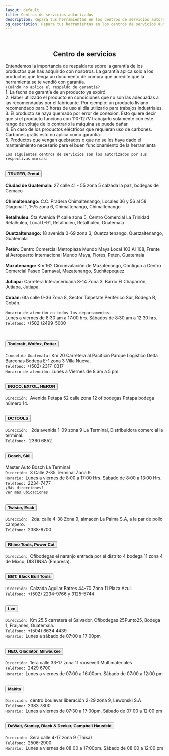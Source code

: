 ```yaml
---
layout: default
title: Centros de servicios autorizados
description: Repara tus herramientas en los centros de servicios autorizados de marcas como Bosch, Dewalt, Makita, Truper, Esab, Leo, Stanley, BBT y más, disponibles en nuestra ferretería en Guatemala. Mantén tus herramientas en perfecto estado con la reparación profesional que necesitas.
og_description: Repara tus herramientas en los centros de servicios autorizados de marcas como Bosch, Dewalt, Makita, Truper, Esab, Leo, Stanley, BBT y más, disponibles en nuestra ferretería en Guatemala. Mantén tus herramientas en perfecto estado con la reparación profesional que necesitas
---
```

<br>
<h2 style="text-align:center" title="Contactar a Mini ferreteria La Cadena">Centro de servicios</h2>
Entendemos la importancia de respaldarte sobre la garantía de los productos que has adquirido con nosotros. La garantía aplica solo a los
productos que tenga un documento de compra que acredite que la herramienta se te vendió con garantía.<br>
<code>¿Cuándo no aplica el respaldo de garantía?</code><br>
1. La fecha de garantía de un producto ya expiró.<br>
2. Haber utilizado el producto en condiciones que no son las adecuadas a las recomendadas por el fabricante. Por ejemplo: un producto liviano recomendado para 3 horas de uso al día utilizarlo para trabajos industriales.<br>
3. El producto se haya quemado por error de conexión. Esto quiere decir que si el producto funciona con 110-127V trabajarlo solamente con este rango de voltaje de lo contrario la máquina se puede dañar.<br>
4. En caso de los productos eléctricos que requieran uso de carbones. Carbones gratis esto no aplica como garantía.<br>
5. Productos que vengan quebrados o que no se les haya dado el mantenimiento necesario para el buen funcionamiento de la herramienta<br>

<code>Los siguientes centros de servicios son los autorizados por sus respectivas marcas:</code>
<div class="accordion" id="accordionFlushExample">
  <div class="accordion-item">
    <h2 class="accordion-header" id="flush-headingOne">
      <button class="accordion-button collapsed" type="button" data-bs-toggle="collapse" data-bs-target="#flush-collapseOne" aria-expanded="false" aria-controls="flush-collapseOne">
       <strong>TRUPER, Pretul</strong>
      </button>
    </h2>
    <div id="flush-collapseOne" class="accordion-collapse collapse" aria-labelledby="flush-headingOne" data-bs-parent="#accordionFlushExample">
      <div class="accordion-body">
      <strong>Ciudad de Guatemala:</strong> 27 calle 41 - 55 zona 5 calzada la paz, bodegas de Cemaco<br><br>
      <strong>Chimaltenango:</strong> C.C. Pradera Chimaltenango, Locales 36 y 56 al 58 Diagonal 1, 1-75 zona 6, Chimaltenango, Chimaltenango<br><br>
      <strong>Retalhuleu:</strong> 5ta Avenida 1ª calle zona 5, Centro Comercial La Trinidad Retalhuleu, Local L-91, Retalhuleu, Retalhuleu, Guatemala<br><br>
      <strong>Quetzaltenango:</strong> 18 avenida 0-69 zona 3, Quetzaltenango, Quetzaltenango, Guatemala<br><br>
      <strong>Pet&eacute;n:</strong> Centro Comercial Metroplaza Mundo Maya Local 103 Al 108, Frente al Aeropuerto Internacional Mundo Maya, Flores, Petén, Guatemala<br><br>
      <strong>Mazatenango:</strong> Km 162 Circunvalación de Mazatenango, Contiguo a Centro Comercial Paseo Carnaval, Mazatenango, Suchitepequez<br><br>
      <strong>Jutiapa:</strong> Carretera Interamericana 8-14 Zona 3, Barrio El Chaparr&oacute;n, Jutiapa, Jutiapa.<br><br>
      <strong>Cob&aacute;n:</strong> 6ta calle 0-36 Zona 8, Sector Talpetate Perif&eacute;rico Sur, Bodega B, Cobán.<br><br>
      <code>Horario de atenci&oacute;n en todos los departamentos: </code><br>Lunes a viernes de 8:30 am a 17:00 hrs. Sábados de 8:30 am a 12:30 hrs.<br>
      <code>Tel&eacute;fono:</code> +(502 )2499-5000<br><br>
      </div>
    </div>
  </div>
  <div class="accordion-item">
    <h2 class="accordion-header" id="flush-headingTwo">
      <button class="accordion-button collapsed" type="button" data-bs-toggle="collapse" data-bs-target="#flush-collapseTwo" aria-expanded="false" aria-controls="flush-collapseTwo">
        <strong>Toolcraft, Wolfox, Rotter</strong>
      </button>
    </h2>
    <div id="flush-collapseTwo" class="accordion-collapse collapse" aria-labelledby="flush-headingTwo" data-bs-parent="#accordionFlushExample">
      <div class="accordion-body">
       <code>Ciudad de Guatemala:</code>  Km 20 Carretera al Pacificio Parque Logistico Delta Barcenas Bodega E-1 zona 3 Villa Nueva.<br>
       <code>Tel&eacute;fono:</code> +(502) 2317-0317<br>
       <code>Horario de atención:</code> Lunes a Viernes de 8 am a 5 pm
      </div>
    </div>
  </div>
  <div class="accordion-item">
    <h2 class="accordion-header" id="flush-headingThree">
      <button class="accordion-button collapsed" type="button" data-bs-toggle="collapse" data-bs-target="#flush-collapseThree" aria-expanded="false" aria-controls="flush-collapseThree">
       <strong>INGCO, EXTOL, HERON</strong>
      </button>
    </h2>
    <div id="flush-collapseThree" class="accordion-collapse collapse" aria-labelledby="flush-headingThree" data-bs-parent="#accordionFlushExample">
      <div class="accordion-body">
       <code>Dirección: </code>Avenida Petapa 52 calle zona 12 ofibodegas Petapa bodega número 14.
      </div>
    </div>
  </div>
  <div class="accordion-item">
    <h2 class="accordion-header" id="flush-headingFour">
      <button class="accordion-button collapsed" type="button" data-bs-toggle="collapse" data-bs-target="#flush-collapseFour" aria-expanded="false" aria-controls="flush-collapseFour">
       <strong>DCTOOLS</strong>
      </button>
    </h2>
    <div id="flush-collapseFour" class="accordion-collapse collapse" aria-labelledby="flush-headingFour" data-bs-parent="#accordionFlushExample">
      <div class="accordion-body">
       <code>Dirección: </code> 2da avenida 1-09 zona 9 La Terminal, Distribuidora comercial la terminal.<br>
       <code>Teléfono: </code> 2360 6852
      </div>
    </div>
  </div>
    <div class="accordion-item">
    <h2 class="accordion-header" id="flush-headingFive">
      <button class="accordion-button collapsed" type="button" data-bs-toggle="collapse" data-bs-target="#flush-collapseFive" aria-expanded="false" aria-controls="flush-collapseFive">
       <strong>Bosch, Skil</strong>
      </button>
    </h2>
    <div id="flush-collapseFive" class="accordion-collapse collapse" aria-labelledby="flush-headingFive" data-bs-parent="#accordionFlushExample">
      <div class="accordion-body">
      Master Auto Bosch La Terminal<br>
      <code>Dirección: </code>3 Calle 2-35 Terminal Zona 9<br>
      <code>Horario: </code>Lunes a viernes de 8:00 a 17:00 Hrs. Sábado de 8:00 a 13:00 Hrs.<br>
      <code>Teléfono: </code>2234-7477<br>
      <code>¿Más direcciones?</code><br>
      <code><a href="https://grupomaster.com.gt/ubicaciones/" class="btn btn-primary" role="button" rel="nofollow">Ver más ubicaciones</a></code>
      </div>
    </div>
  </div>
      <div class="accordion-item">
    <h2 class="accordion-header" id="flush-headingSix">
      <button class="accordion-button collapsed" type="button" data-bs-toggle="collapse" data-bs-target="#flush-collapseSix" aria-expanded="false" aria-controls="flush-collapseSix">
       <strong>Twister, Esab</strong>
      </button>
    </h2>
    <div id="flush-collapseSix" class="accordion-collapse collapse" aria-labelledby="flush-headingSix" data-bs-parent="#accordionFlushExample">
      <div class="accordion-body">
       <code>Dirección: </code> 2da. calle 4-38 Zona 9, almacén La Palma S.A, a la par de pollo campero.<br>
      <code>Teléfono: </code>2388-9700
      </div>
    </div>
  </div>
    <div class="accordion-item">
    <h2 class="accordion-header" id="flush-headingSeven">
      <button class="accordion-button collapsed" type="button" data-bs-toggle="collapse" data-bs-target="#flush-collapseSeven" aria-expanded="false" aria-controls="flush-collapseSeven">
       <strong>Rhino Tools, Power Cat</strong>
      </button>
    </h2>
    <div id="flush-collapseSeven" class="accordion-collapse collapse" aria-labelledby="flush-headingSeven" data-bs-parent="#accordionFlushExample">
      <div class="accordion-body">
      <code>Dirección: </code>Ofibodegas el naranjo entrada por el distrito 4 bodega 11 zona 4 de Mixco, DISTINSA (Empresa).
      </div>
    </div>
  </div>
  <div class="accordion-item">
    <h2 class="accordion-header" id="flush-heading8">
      <button class="accordion-button collapsed" type="button" data-bs-toggle="collapse" data-bs-target="#flush-collapse8" aria-expanded="false" aria-controls="flush-collapse8">
       <strong>BBT: Black Bull Tools</strong>
      </button>
    </h2>
    <div id="flush-collapse8" class="accordion-collapse collapse" aria-labelledby="flush-heading8" data-bs-parent="#accordionFlushExample">
      <div class="accordion-body">
      <code>Dirección: </code>Calzada Aguilar Batres 44-70 Zona 11 Plaza Azul.<br>
      <code>Tel&eacute;fono: </code>+(502) 2234-9766 y 3125-5744<br>
      </div>
    </div>
  </div>
    <div class="accordion-item">
    <h2 class="accordion-header" id="flush-heading9">
      <button class="accordion-button collapsed" type="button" data-bs-toggle="collapse" data-bs-target="#flush-collapse9" aria-expanded="false" aria-controls="flush-collapse9">
       <strong>Leo</strong>
      </button>
    </h2>
    <div id="flush-collapse9" class="accordion-collapse collapse" aria-labelledby="flush-heading8" data-bs-parent="#accordionFlushExample">
      <div class="accordion-body">
      <code>Dirección: </code>Km 25.5 carretera el Salvador, Ofibodegas 25Punto25, Bodega 1, Fraijanes, Guatemala.<br>
      <code>Tel&eacute;fono: </code>+(504) 6634 4439<br>
      <code>Horario: </code>Lunes a sábado de 07:00 a 17:00pm<br>
      </div>
    </div>
  </div>
      <div class="accordion-item">
    <h2 class="accordion-header" id="flush-heading10">
      <button class="accordion-button collapsed" type="button" data-bs-toggle="collapse" data-bs-target="#flush-collapse10" aria-expanded="false" aria-controls="flush-collapse10">
       <strong>NEO, Gladiator, Milwaukee</strong>
      </button>
    </h2>
    <div id="flush-collapse10" class="accordion-collapse collapse" aria-labelledby="flush-heading10" data-bs-parent="#accordionFlushExample">
      <div class="accordion-body">
      <code>Dirección: </code>1era calle 33-17 zona 11 roosevelt Multimateriales<br>
      <code>Tel&eacute;fono: </code>2429 6700<br>
      <code>Horario: </code>Lunes a viernes de 07:00 a 16:00pm. Sábado de 07:00 a 12:00 pm<br>
      </div>
    </div>
  </div>
        <div class="accordion-item">
    <h2 class="accordion-header" id="flush-heading11">
      <button class="accordion-button collapsed" type="button" data-bs-toggle="collapse" data-bs-target="#flush-collapse11" aria-expanded="false" aria-controls="flush-collapse11">
       <strong>Makita</strong>
      </button>
    </h2>
    <div id="flush-collapse11" class="accordion-collapse collapse" aria-labelledby="flush-heading11" data-bs-parent="#accordionFlushExample">
      <div class="accordion-body">
      <code>Dirección: </code>centro boulevar liberación 2-29 zona 9, Lewonski S.A<br>
      <code>Tel&eacute;fono: </code>2383 7800<br>
      <code>Horario: </code>Lunes a viernes de 07:30 a 17:00pm. Sábado de 07:00 a 12:00 pm<br>
      </div>
    </div>
  </div>
  <div class="accordion-item">
    <h2 class="accordion-header" id="flush-heading12">
      <button class="accordion-button collapsed" type="button" data-bs-toggle="collapse" data-bs-target="#flush-collapse12" aria-expanded="false" aria-controls="flush-collapse12">
       <strong>DeWalt, Stanley, Black & Decker, Campbell Hausfeld </strong>
      </button>
    </h2>
    <div id="flush-collapse12" class="accordion-collapse collapse" aria-labelledby="flush-heading12" data-bs-parent="#accordionFlushExample">
      <div class="accordion-body">
      <code>Dirección: </code>3era calle 4-17 zona 9 (Thisa)<br>
      <code>Tel&eacute;fono: </code>2506-2900<br>
      <code>Horario: </code>Lunes a viernes de 08:00 a 17:00pm. Sábado de 08:00 a 12:00 pm<br>
      </div>
    </div>
  </div>
</div>
<!--script src="https://cdn.jsdelivr.net/npm/bootstrap@5.0.2/dist/js/bootstrap.bundle.min.js" integrity="sha384-MrcW6ZMFYlzcLA8Nl+NtUVF0sA7MsXsP1UyJoMp4YLEuNSfAP+JcXn/tWtIaxVXM" crossorigin="anonymous"></script-->
<script src="{{ "/assets/js/bootstrap5.2.3.bundle.min.js" | prepend: site.baseurl | replace: '//', '/' }}"></script>